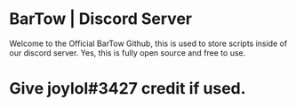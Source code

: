 # BarTow | Discord Server

Welcome to the Official BarTow Github, this is used to store scripts inside of our discord server. 
Yes, this is fully open source and free to use.
# Give joylol#3427 credit if used.
